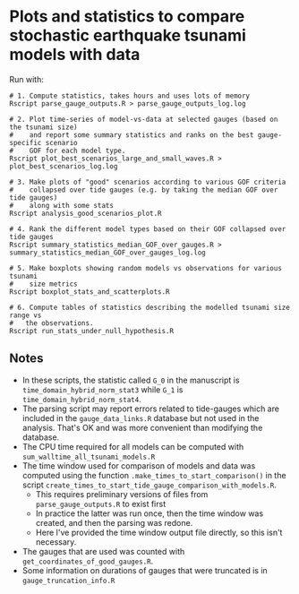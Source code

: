 # Plots and statistics to compare stochastic earthquake tsunami models with data

Run with:
```
# 1. Compute statistics, takes hours and uses lots of memory
Rscript parse_gauge_outputs.R > parse_gauge_outputs_log.log 

# 2. Plot time-series of model-vs-data at selected gauges (based on the tsunami size)
#    and report some summary statistics and ranks on the best gauge-specific scenario 
#    GOF for each model type.
Rscript plot_best_scenarios_large_and_small_waves.R > plot_best_scenarios_log.log 

# 3. Make plots of "good" scenarios according to various GOF criteria
#    collapsed over tide gauges (e.g. by taking the median GOF over tide gauges)
#    along with some stats
Rscript analysis_good_scenarios_plot.R

# 4. Rank the different model types based on their GOF collapsed over tide gauges
Rscript summary_statistics_median_GOF_over_gauges.R > summary_statistics_median_GOF_over_gauges_log.log

# 5. Make boxplots showing random models vs observations for various tsunami
#    size metrics
Rscript boxplot_stats_and_scatterplots.R

# 6. Compute tables of statistics describing the modelled tsunami size range vs
#   the observations.
Rscript run_stats_under_null_hypothesis.R
```

## Notes
* In these scripts, the statistic called `G_0` in the manuscript is `time_domain_hybrid_norm_stat3` while `G_1` is `time_domain_hybrid_norm_stat4`. 
* The parsing script may report errors related to tide-gauges which are included in the `gauge_data_links.R` database but not used in the analysis. That's OK and was more convenient than modifying the database.
* The CPU time required for all models can be computed with `sum_walltime_all_tsunami_models.R`
* The time window used for comparison of models and data was computed using the function `.make_times_to_start_comparison()` in the script `create_times_to_start_tide_gauge_comparison_with_models.R`. 
  * This requires preliminary versions of files from `parse_gauge_outputs.R` to exist first 
  * In practice the latter was run once, then the time window was created, and then the parsing was redone.
  * Here I've provided the time window output file directly, so this isn't necessary.
* The gauges that are used was counted with `get_coordinates_of_good_gauges.R`.
* Some information on durations of gauges that were truncated is in `gauge_truncation_info.R`
